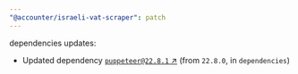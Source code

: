 ```yaml
---
"@accounter/israeli-vat-scraper": patch
---
```

dependencies updates:
  - Updated dependency [`puppeteer@22.8.1` ↗︎](https://www.npmjs.com/package/puppeteer/v/22.8.1) (from `22.8.0`, in `dependencies`)
